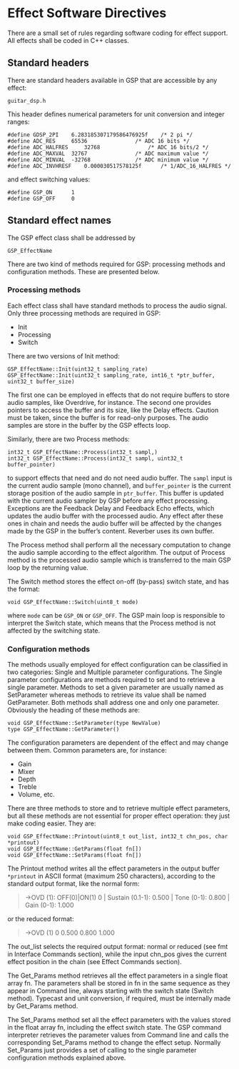 # Effect Software Directives

There are a small set of rules regarding software coding for effect support. All effects shall be coded in C++ classes. 

## Standard headers

There are standard headers available in GSP that are accessible by any effect:

	guitar_dsp.h
 
This header defines numerical parameters for unit conversion and integer ranges:

```#define GDSP_PI 	3.14159265358979323846f 	/* pi */
#define GDSP_2PI 	6.283185307179586476925f 	/* 2 pi */
#define ADC_RES 	65536				/* ADC 16 bits */
#define ADC_HALFRES 	32768				/* ADC 16 bits/2 */
#define ADC_MAXVAL 	32767				/* ADC maximum value */
#define ADC_MINVAL 	-32768 				/* ADC minimum value */
#define ADC_INVHRESF 	0.000030517578125f 		/* 1/ADC_16_HALFRES */
```

and effect switching values:

```
#define GSP_ON 		1
#define GSP_OFF 	0
```
## Standard effect names
	
The GSP effect class shall be addressed by 

	GSP_EffectName

There are two kind of methods required for GSP: processing methods and configuration methods. These are presented below.

### Processing methods

Each effect class shall have standard methods to process the audio signal. Only three processing methods are required in GSP:

- Init
- Processing
- Switch

There are two versions of Init method:

	GSP_EffectName::Init(uint32_t sampling_rate)
	GSP_EffectName::Init(uint32_t sampling_rate, int16_t *ptr_buffer, uint32_t buffer_size)

The first one can be employed in effects that do not require buffers to store audio samples, like Overdrive, for instance. The second one provides pointers to access the buffer and its size, like the Delay effects. Caution must be taken, since the buffer is for read-only purposes. The audio samples are store in the buffer by the GSP effects loop.

Similarly, there are two Process methods: 

	int32_t GSP_EffectName::Process(int32_t sampl,)
	int32_t GSP_EffectName::Process(int32_t sampl, uint32_t buffer_pointer)

to support effects that need and do not need audio buffer. The ```sampl``` input is the current audio sample (mono channel), and ```buffer_pointer``` is the current storage position of the audio sample in ```ptr_buffer```. This buffer is updated with the current audio sampler by GSP before any effect processing. Exceptions are the Feedback Delay and Feedback Echo effects, which updates the audio buffer with the processed audio. Any effect after these ones in chain and needs the audio buffer will be affected by the changes made by the GSP in the buffer’s content. Reverber uses its own buffer.

The Process method shall perform all the necessary computation to change the audio sample according to the effect algorithm. The output of Process method is the processed audio sample which is transferred to the main GSP loop by the returning value. 

The Switch method stores the effect on-off (by-pass) switch state, and has the format:

	void GSP_EffectName::Switch(uint8_t mode)

where ```mode``` can be ```GSP_ON``` or ```GSP_OFF```. The GSP main loop is responsible to interpret the Switch state, which means that the Process method is not affected by the switching state. 

### Configuration methods

The methods usually employed for effect configuration can be classified in two categories: Single and Multiple parameter configurations. The Single parameter configurations are methods required to set and to retrieve a single parameter. Methods to set a given parameter are usually named as SetParameter whereas methods to retrieve its value shall be named GetParameter. Both methods shall address one and only one parameter. Obviously the heading of these methods are:

	void GSP_EffectName::SetParameter(type NewValue)
	type GSP_EffectName::GetParameter()

The configuration parameters are dependent of the effect and may change between them. Common parameters are, for instance:

- Gain
- Mixer
- Depth
- Treble
- Volume, etc.

There are three methods to store and to retrieve multiple effect parameters, but all these methods are not essential for proper effect operation: they just make coding easier. They are:

	void GSP_EffectName::Printout(uint8_t out_list, int32_t chn_pos, char *printout)
	void GSP_EffectName::GetParams(float fn[])
	void GSP_EffectName::SetParams(float fn[])

The Printout method writes all the effect parameters in the output buffer ```*printout``` in ASCII format (maximum 250 characters), according to the standard output format, like the normal form:

> ->OVD (1): OFF(0)|ON(1) 0 | Sustain (0.1-1): 0.500 | Tone (0-1): 0.800 | Gain (0-1): 1.000 

or the reduced format:

> ->OVD (1) 0 0.500 0.800 1.000

The out_list selects the required output format: normal or reduced (see fmt in Interface Commands section), while the input chn_pos gives the current effect position in the chain (see Effect Commands section).

The Get_Params method retrieves all the effect parameters in a single float array fn. The parameters shall be stored in fn in the same sequence as they appear in Command line, always starting with the switch state (Switch method). Typecast and unit conversion, if required, must be internally made by Get_Params method. 

The Set_Params method set all the effect parameters with the values stored in the float array fn, including the effect switch state. The GSP command interpreter retrieves the parameter values from Command line and calls the corresponding Set_Params method to change the effect setup. Normally Set_Params just provides a set of calling to the single parameter configuration methods explained above.


